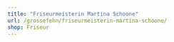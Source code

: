 ```yaml
---
title: "Friseurmeisterin Martina Schoone"
url: /grossefehn/friseurmeisterin-martina-schoone/
shop: Friseur
---
```

